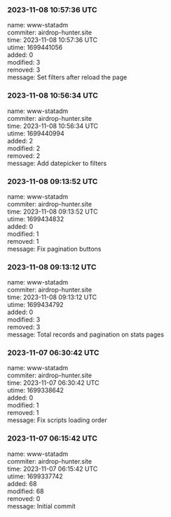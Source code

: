 ### 2023-11-08 10:57:36 UTC
name: www-statadm  
commiter: airdrop-hunter.site  
time: 2023-11-08 10:57:36 UTC  
utime: 1699441056  
added: 0  
modified: 3  
removed: 3  
message: Set filters after reload the page

### 2023-11-08 10:56:34 UTC
name: www-statadm  
commiter: airdrop-hunter.site  
time: 2023-11-08 10:56:34 UTC  
utime: 1699440994  
added: 2  
modified: 2  
removed: 2  
message: Add datepicker to filters

### 2023-11-08 09:13:52 UTC
name: www-statadm  
commiter: airdrop-hunter.site  
time: 2023-11-08 09:13:52 UTC  
utime: 1699434832  
added: 0  
modified: 1  
removed: 1  
message: Fix pagination buttons

### 2023-11-08 09:13:12 UTC
name: www-statadm  
commiter: airdrop-hunter.site  
time: 2023-11-08 09:13:12 UTC  
utime: 1699434792  
added: 0  
modified: 3  
removed: 3  
message: Total records and pagination on stats pages

### 2023-11-07 06:30:42 UTC
name: www-statadm  
commiter: airdrop-hunter.site  
time: 2023-11-07 06:30:42 UTC  
utime: 1699338642  
added: 0  
modified: 1  
removed: 1  
message: Fix scripts loading order

### 2023-11-07 06:15:42 UTC
name: www-statadm  
commiter: airdrop-hunter.site  
time: 2023-11-07 06:15:42 UTC  
utime: 1699337742  
added: 68  
modified: 68  
removed: 0  
message: Initial commit

